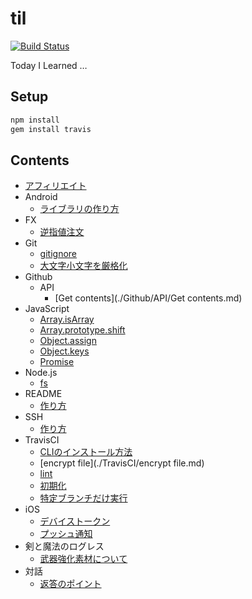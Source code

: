 # til

[![Build Status](https://travis-ci.org/tanjo/til.svg?branch=master)](https://travis-ci.org/tanjo/til)

Today I Learned …

## Setup

```sh
npm install
gem install travis
```

## Contents

- [アフィリエイト](./アフィリエイト.md)
- Android
  - [ライブラリの作り方](./Android/ライブラリの作り方.md)
- FX
  - [逆指値注文](./FX/逆指値注文.md)
- Git
  - [gitignore](./Git/gitignore.md)
  - [大文字小文字を厳格化](./Git/大文字小文字を厳格化.md)
- Github
  - API
    - [Get contents](./Github/API/Get contents.md)
- JavaScript
  - [Array.isArray](./JavaScript/Array.isArray.md)
  - [Array.prototype.shift](./JavaScript/Array.prototype.shift.md)
  - [Object.assign](./JavaScript/Object.assign.md)
  - [Object.keys](./JavaScript/Object.keys.md)
  - [Promise](./JavaScript/Promise.md)
- Node.js
  - [fs](./Node.js/fs.md)
- README
  - [作り方](./README/作り方.md)
- SSH
  - [作り方](./SSH/作り方.md)
- TravisCI
  - [CLIのインストール方法](./TravisCI/CLIのインストール方法.md)
  - [encrypt file](./TravisCI/encrypt file.md)
  - [lint](./TravisCI/lint.md)
  - [初期化](./TravisCI/初期化.md)
  - [特定ブランチだけ実行](./TravisCI/特定ブランチだけ実行.md)
- iOS
  - [デバイストークン](./iOS/デバイストークン.md)
  - [プッシュ通知](./iOS/プッシュ通知.md)
- 剣と魔法のログレス
  - [武器強化素材について](./剣と魔法のログレス/武器強化素材について.md)
- 対話
  - [返答のポイント](./対話/返答のポイント.md)

